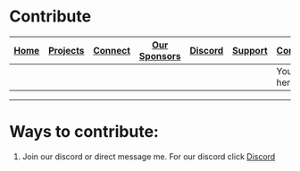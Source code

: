 # Contribute
| [Home](README.md) | [Projects](PROJECTS.md) | [Connect](CONNECT.md) | [Our Sponsors](SPONSORS.md) | [Discord](DISCORD.md) | [Support](SUPPORT.md) | [Contribute](CONTRIBUTE.md) | [Our GitHub](http://github.com/josephworks) |
|-------------------|-------------------------|-----------------------|-----------------------------|-----------------------|-----------------------|-----------------------------|--------------------------------------|
||||||| You are here!     |                         |                       |                             |                       |                       |                             |                                      |
------
# Ways to contribute:

1. Join our discord or direct message me. 
For our discord click [Discord](DISCORD.md)
